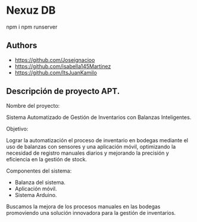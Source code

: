 
# Nexuz DB

npm i
npm runserver

## Authors

- https://github.com/Joseignacioo
- https://github.com/isabella145Martinez
- https://github.com/ItsJuanKamilo

## Descripción de proyecto APT.

Nombre del proyecto: 

Sistema Automatizado de Gestión de Inventarios con Balanzas Inteligentes.

Objetivo: 

Lograr la automatización el proceso de inventario en bodegas mediante el uso de balanzas con sensores y una aplicación móvil, optimizando la necesidad de registro manuales diarios y mejorando la precisión y eficiencia en la gestión de stock. 

Componentes del sistema: 
* Balanza del sistema. 
* Aplicación móvil. 
* Sistema Arduino. 

Buscamos la mejora de los procesos manuales en las bodegas promoviendo una solución innovadora para la gestión de inventarios. 
